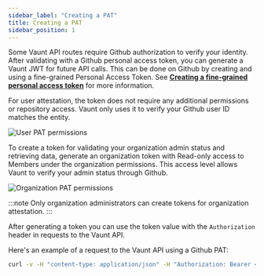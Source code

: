 ```yaml
---
sidebar_label: "Creating a PAT"
title: Creating a PAT
sidebar_position: 1
---
```


Some Vaunt API routes require Github authorization to verify your identity. After validating with a Github personal access token, you can generate a Vaunt JWT for future API calls.
This can be done on Github by creating and using a fine-grained Personal Access Token. See **[Creating a fine-grained personal access token](https://docs.github.com/en/authentication/keeping-your-account-and-data-secure/managing-your-personal-access-tokens#creating-a-fine-grained-personal-access-token)** for more information.

For user attestation, the token does not require any additional permissions or repository access. Vaunt only uses it to verify your Github user ID matches the entity.

![User PAT permissions](../assets/user_pat.png)

To create a token for validating your organization admin status and retrieving data, generate an organization token with Read-only access to Members under the organization permissions. This access level allows Vaunt to verify your admin status through Github.

![Organization PAT permissions](../assets/organization_permissions.png)

:::note
 Only organization administrators can create tokens for organization attestation.
:::

After generating a token you can use the token value with the `Authorization` header in requests to the Vaunt API.

Here's an example of a request to the Vaunt API using a Github PAT:

```bash
curl -v -H "content-type: application/json" -H "Authorization: Bearer <GITHUB_PAT>" http://api.vaunt.dev/v1/github/entities/<entity>/token
```

